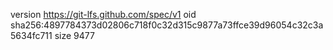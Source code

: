 version https://git-lfs.github.com/spec/v1
oid sha256:4897784373d02806c718f0c32d315c9877a73ffce39d96054c32c3a5634fc711
size 9477
